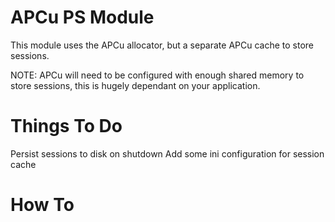 APCu PS Module
==============

This module uses the APCu allocator, but a separate APCu cache to store sessions.

NOTE: APCu will need to be configured with enough shared memory to store sessions, this is hugely dependant on your application.

Things To Do
============

Persist sessions to disk on shutdown
Add some ini configuration for session cache


How To
======



